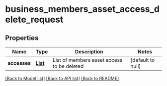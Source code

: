 # business_members_asset_access_delete_request
## Properties

| Name | Type | Description | Notes |
|------------ | ------------- | ------------- | -------------|
| **accesses** | [**List**](business_members_asset_access_delete_request_accesses_inner.md) | List of members asset access to be deleted | [default to null] |

[[Back to Model list]](../README.md#documentation-for-models) [[Back to API list]](../README.md#documentation-for-api-endpoints) [[Back to README]](../README.md)

